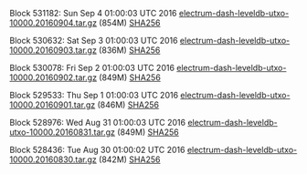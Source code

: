 Block 531182: Sun Sep  4 01:00:03 UTC 2016 [electrum-dash-leveldb-utxo-10000.20160904.tar.gz](https://transfer.sh/rFZck/electrum-dash-leveldb-utxo-10000.20160904.tar.gz) (854M) [SHA256](https://transfer.sh/wj1Ol/electrum-dash-leveldb-utxo-10000.20160904.tar.gz.sha256)

Block 530632: Sat Sep  3 01:00:03 UTC 2016 [electrum-dash-leveldb-utxo-10000.20160903.tar.gz](https://transfer.sh/EJxst/electrum-dash-leveldb-utxo-10000.20160903.tar.gz) (836M) [SHA256](https://transfer.sh/9b12Q/electrum-dash-leveldb-utxo-10000.20160903.tar.gz.sha256)

Block 530078: Fri Sep  2 01:00:03 UTC 2016 [electrum-dash-leveldb-utxo-10000.20160902.tar.gz](https://transfer.sh/RAP5F/electrum-dash-leveldb-utxo-10000.20160902.tar.gz) (849M) [SHA256](https://transfer.sh/XSCIn/electrum-dash-leveldb-utxo-10000.20160902.tar.gz.sha256)

Block 529533: Thu Sep  1 01:00:03 UTC 2016 [electrum-dash-leveldb-utxo-10000.20160901.tar.gz](https://transfer.sh/XNSPR/electrum-dash-leveldb-utxo-10000.20160901.tar.gz) (846M) [SHA256](https://transfer.sh/nbZ5y/electrum-dash-leveldb-utxo-10000.20160901.tar.gz.sha256)

Block 528976: Wed Aug 31 01:00:03 UTC 2016 [electrum-dash-leveldb-utxo-10000.20160831.tar.gz](https://transfer.sh/nPObW/electrum-dash-leveldb-utxo-10000.20160831.tar.gz) (849M) [SHA256](https://transfer.sh/NakCj/electrum-dash-leveldb-utxo-10000.20160831.tar.gz.sha256)

Block 528436: Tue Aug 30 01:00:02 UTC 2016 [electrum-dash-leveldb-utxo-10000.20160830.tar.gz](https://transfer.sh/skYrX/electrum-dash-leveldb-utxo-10000.20160830.tar.gz) (842M) [SHA256](https://transfer.sh/PdW5n/electrum-dash-leveldb-utxo-10000.20160830.tar.gz.sha256)
